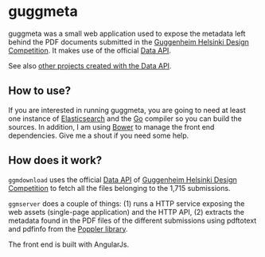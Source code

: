 # guggmeta

guggmeta was a small web application used to expose the metadata left behind the PDF documents submitted in the [Guggenheim Helsinki Design Competition](http://designguggenheimhelsinki.org/). It makes use of the official [Data API](https://github.com/Guggenheim-Helsinki/Data-API).

See also [other projects created with the Data API](https://github.com/Guggenheim-Helsinki/Data-API/wiki/List-of-projects-created-with-the-Data-API).

## How to use?

If you are interested in running guggmeta, you are going to need at least one instance of [Elasticsearch](https://www.elastic.co/products/elasticsearch) and the [Go](https://golang.org/) compiler so you can build the sources. In addition, I am using [Bower](http://bower.io/) to manage the front end dependencies. Give me a shout if you need some help.

## How does it work?

```ggmdownload``` uses the official [Data API](https://github.com/Guggenheim-Helsinki/Data-API) of [Guggenheim Helsinki Design Competition](https://github.com/Guggenheim-Helsinki/Data-API) to fetch all the files belonging to the 1,715 submissions.

```ggmserver``` does a couple of things: (1) runs a HTTP service exposing the web assets (single-page application) and the HTTP API, (2) extracts the metadata found in the PDF files of the different submissions using pdftotext and pdfinfo from the [Poppler library](http://poppler.freedesktop.org/).

The front end is built with AngularJs.
